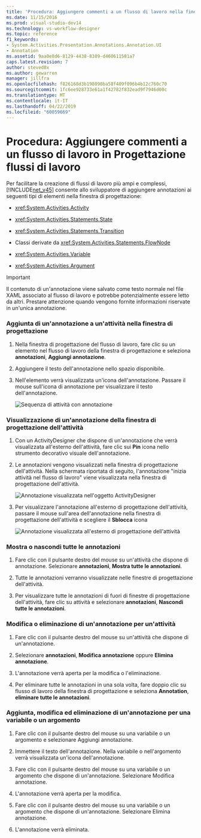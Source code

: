 ```yaml
---
title: 'Procedura: Aggiungere commenti a un flusso di lavoro nella finestra di progettazione del flusso di lavoro | Microsoft Docs'
ms.date: 11/15/2016
ms.prod: visual-studio-dev14
ms.technology: vs-workflow-designer
ms.topic: reference
f1_keywords:
- System.Activities.Presentation.Annotations.Annotation.UI
- Annotation
ms.assetid: 9aa0e8d6-8129-4438-8389-d460611581a7
caps.latest.revision: 7
author: steved0x
ms.author: gewarren
manager: jillfra
ms.openlocfilehash: f826168d3b198090ba58f409f096b4b12c760c70
ms.sourcegitcommit: 1fc6ee928733e61a1f42782f832ead9f7946d00c
ms.translationtype: MT
ms.contentlocale: it-IT
ms.lasthandoff: 04/22/2019
ms.locfileid: "60059669"
---
```

# <a name="how-to-add-comments-to-a-workflow-in-the-workflow-designer"></a>Procedura: Aggiungere commenti a un flusso di lavoro in Progettazione flussi di lavoro
Per facilitare la creazione di flussi di lavoro più ampi e complessi, [!INCLUDE[net_v45](../includes/net-v45-md.md)] consente allo sviluppatore di aggiungere annotazioni ai seguenti tipi di elementi nella finestra di progettazione:  
  
- <xref:System.Activities.Activity>  
  
- <xref:System.Activities.Statements.State>  
  
- <xref:System.Activities.Statements.Transition>  
  
- Classi derivate da <xref:System.Activities.Statements.FlowNode>  
  
- <xref:System.Activities.Variable>  
  
- <xref:System.Activities.Argument>  
  
> [!IMPORTANT]
>  Il contenuto di un'annotazione viene salvato come testo normale nel file XAML associato al flusso di lavoro e potrebbe potenzialmente essere letto da altri. Prestare attenzione quando vengono fornite informazioni riservate in un'unica annotazione.  
  
### <a name="adding-an-annotation-to-an-activity-in-the-designer"></a>Aggiunta di un'annotazione a un'attività nella finestra di progettazione  
  
1. Nella finestra di progettazione del flusso di lavoro, fare clic su un elemento nel flusso di lavoro della finestra di progettazione e seleziona **annotazioni**, **Aggiungi annotazione**.  
  
2. Aggiungere il testo dell'annotazione nello spazio disponibile.  
  
3. Nell'elemento verrà visualizzata un'icona dell'annotazione. Passare il mouse sull'icona di annotazione per visualizzare il testo dell'annotazione.  
  
     ![Sequenza di attività con annotazione](../workflow-designer/media/annotation.png "annotazione")  
  
### <a name="displaying-an-annotation-in-an-activitys-designer"></a>Visualizzazione di un'annotazione della finestra di progettazione dell'attività  
  
1. Con un ActivityDesigner che dispone di un'annotazione che verrà visualizzata all'esterno dell'attività, fare clic sui **Pin** icona nello strumento decorativo visuale dell'annotazione.  
  
2. Le annotazioni vengono visualizzati nella finestra di progettazione dell'attività. Nella schermata riportata di seguito, l'annotazione "inizia attività nel flusso di lavoro" viene visualizzata nella finestra di progettazione dell'attività.  
  
     ![Annotazione visualizzata nell'oggetto ActivityDesigner](../workflow-designer/media/annotationindesigner.png "AnnotationInDesigner")  
  
3. Per visualizzare l'annotazione all'esterno di progettazione dell'attività, passare il mouse sull'area dell'annotazione nella finestra di progettazione dell'attività e scegliere il **Sblocca** icona  
  
     ![Annotazione visualizzata all'esterno di progettazione dell'attività](../workflow-designer/media/annotationoutsidedesigner.png "AnnotationOutsideDesigner")  
  
### <a name="showing-or-hiding-all-annotations"></a>Mostra o nascondi tutte le annotazioni  
  
1. Fare clic con il pulsante destro del mouse su un'attività che dispone di annotazione. Selezionare **annotazioni**, **Mostra tutte le annotazioni**.  
  
2. Tutte le annotazioni verranno visualizzate nelle finestre di progettazione dell'attività.  
  
3. Per visualizzare tutte le annotazioni di fuori di finestre di progettazione dell'attività, fare clic su attività e selezionare **annotazioni**, **Nascondi tutte le annotazioni**.  
  
### <a name="editing-or-deleting-an-annotation-for-an-activity"></a>Modifica o eliminazione di un'annotazione per un'attività  
  
1. Fare clic con il pulsante destro del mouse su un'attività che dispone di un'annotazione.  
  
2. Selezionare **annotazioni**, **Modifica annotazione** oppure **Elimina annotazione**.  
  
3. L'annotazione verrà aperta per la modifica o l'eliminazione.  
  
4. Per eliminare tutte le annotazioni in una sola volta, fare doppio clic su flusso di lavoro della finestra di progettazione e seleziona **Annotation**, **eliminare tutte le annotazioni**.  
  
### <a name="adding-editing-and-deleting-an-annotation-for-a-variable-or-argument"></a>Aggiunta, modifica ed eliminazione di un'annotazione per una variabile o un argomento  
  
1. Fare clic con il pulsante destro del mouse su una variabile o un argomento e selezionare Aggiungi annotazione.  
  
2. Immettere il testo dell'annotazione. Nella variabile o nell'argomento verrà visualizzata un'icona dell'annotazione.  
  
3. Fare clic con il pulsante destro del mouse su una variabile o un argomento che dispone di un'annotazione. Selezionare Modifica annotazione.  
  
4. L'annotazione verrà aperta per la modifica.  
  
5. Fare clic con il pulsante destro del mouse su una variabile o un argomento che dispone di un'annotazione. Selezionare Elimina annotazione.  
  
6. L'annotazione verrà eliminata.